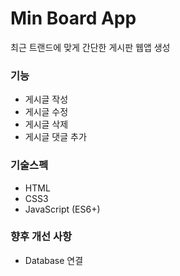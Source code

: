 # Min Board App

최근 트랜드에 맞게 간단한 게시판 웹앱 생성

### 기능

- 게시글 작성
- 게시글 수정
- 게시글 삭제
- 게시글 댓글 추가

### 기술스펙

- HTML
- CSS3
- JavaScript (ES6+)

### 향후 개선 사항

- Database 연결
